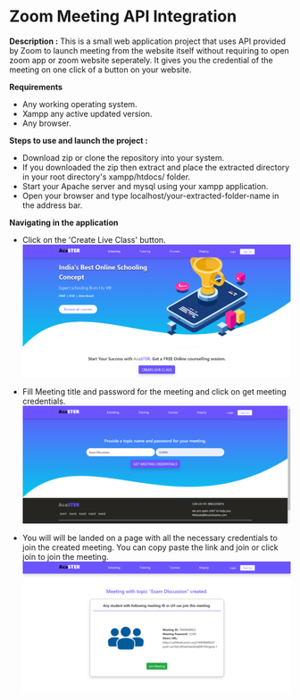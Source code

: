 # Zoom Meeting API Integration

**Description :**
This is a small web application project that uses API provided by Zoom to launch meeting from the website itself without requiring to open zoom app or zoom website seperately. It gives you the credential of the meeting on one click of a button on your website.


**Requirements**
* Any working operating system.
* Xampp any active updated version.
* Any browser.

**Steps to use and launch the project :**
* Download zip or clone the repository into your system.
* If you downloaded the zip then extract and place the extracted directory in your root directory's xampp/htdocs/ folder.
* Start your Apache server and mysql using your xampp application.
* Open your browser and type localhost/your-extracted-folder-name in the address bar.


**Navigating in the application**
* Click on the 'Create Live Class' button.
![Home Page](https://raw.githubusercontent.com/avaneeshdayadav/Zoom_meet_api_final/main/img/zoom_meet_home.png)


* Fill Meeting title and password for the meeting and click on get meeting credentials.
![Password Page](https://raw.githubusercontent.com/avaneeshdayadav/Zoom_meet_api_final/main/img/zoom_pass_page.png)


* You will will be landed on a page with all the necessary credentials to join the created meeting. You can copy paste the link and join or click join to join the meeting.
![Credential Page](https://raw.githubusercontent.com/avaneeshdayadav/Zoom_meet_api_final/main/img/zoom_meet_cred.png)



